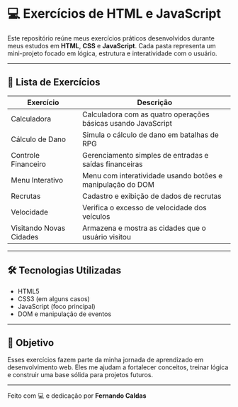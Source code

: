 # 💻 Exercícios de HTML e JavaScript

Este repositório reúne meus exercícios práticos desenvolvidos durante meus estudos em **HTML**, **CSS** e **JavaScript**. Cada pasta representa um mini-projeto focado em lógica, estrutura e interatividade com o usuário.

---

## 📁 Lista de Exercícios

| Exercício             | Descrição                                      |
|-----------------------|------------------------------------------------|
| Calculadora           | Calculadora com as quatro operações básicas usando JavaScript |
| Cálculo de Dano       | Simula o cálculo de dano em batalhas de RPG    |
| Controle Financeiro   | Gerenciamento simples de entradas e saídas financeiras |
| Menu Interativo       | Menu com interatividade usando botões e manipulação do DOM |
| Recrutas              | Cadastro e exibição de dados de recrutas       |
| Velocidade            | Verifica o excesso de velocidade dos veículos  |
| Visitando Novas Cidades | Armazena e mostra as cidades que o usuário visitou |

---

## 🛠️ Tecnologias Utilizadas

- HTML5  
- CSS3 (em alguns casos)  
- JavaScript (foco principal)  
- DOM e manipulação de eventos

---

## 🚀 Objetivo

Esses exercícios fazem parte da minha jornada de aprendizado em desenvolvimento web. Eles me ajudam a fortalecer conceitos, treinar lógica e construir uma base sólida para projetos futuros.

---

Feito com 💻 e dedicação por **Fernando Caldas**

